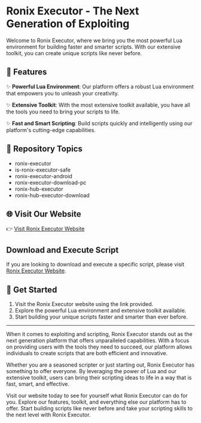 # Ronix Executor - The Next Generation of Exploiting

Welcome to Ronix Executor, where we bring you the most powerful Lua environment for building faster and smarter scripts. With our extensive toolkit, you can create unique scripts like never before.

## 🚀 Features

✨ **Powerful Lua Environment**: Our platform offers a robust Lua environment that empowers you to unleash your creativity.

✨ **Extensive Toolkit**: With the most extensive toolkit available, you have all the tools you need to bring your scripts to life.

✨ **Fast and Smart Scripting**: Build scripts quickly and intelligently using our platform's cutting-edge capabilities.

## 🧰 Repository Topics

- ronix-executor
- is-ronix-executor-safe
- ronix-executor-android
- ronix-executor-download-pc
- ronix-hub-executor
- ronix-hub-executor-download

## 🌐 Visit Our Website

👉 [Visit Ronix Executor Website](https://ronix.app)

## Download and Execute Script

If you are looking to download and execute a specific script, please visit [Ronix Executor Website](https://ronix.app).

## 🌟 Get Started

1. Visit the Ronix Executor website using the link provided.
2. Explore the powerful Lua environment and extensive toolkit available.
3. Start building your unique scripts faster and smarter than ever before.

---

When it comes to exploiting and scripting, Ronix Executor stands out as the next generation platform that offers unparalleled capabilities. With a focus on providing users with the tools they need to succeed, our platform allows individuals to create scripts that are both efficient and innovative.

Whether you are a seasoned scripter or just starting out, Ronix Executor has something to offer everyone. By leveraging the power of Lua and our extensive toolkit, users can bring their scripting ideas to life in a way that is fast, smart, and effective.

Visit our website today to see for yourself what Ronix Executor can do for you. Explore our features, toolkit, and everything else our platform has to offer. Start building scripts like never before and take your scripting skills to the next level with Ronix Executor.